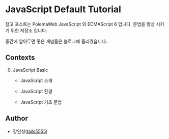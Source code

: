# JavaScript Default Tutorial

참고 포스트는 PoiemaWeb JavaScript 와 ECMAScript 6 입니다. 문법을 향상 시키기 위한 저장소 입니다.

중간에 알아두면 좋은 개념들은 블로그에 올리겠습니다.

## Contexts

0. JavaScript Basic
   
    - JavaScript 소개
  
    - JavaScript 환경
  
    - JavaScript 기초 문법


## Author

- 강인성([tails5555](https://github.com/tails5555))